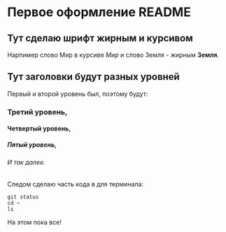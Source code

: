 # Первое оформление README

## Тут сделаю шрифт жирным и курсивом

Нарпимер слово Мир в курсиве *Мир* и слово Земля - жирным **Земля**.

## Тут заголовки будут разных уровней

Первый и второй уровень был, поэтому будут:

### Третий уровень,

#### Четвертый уровень,

##### Пятый уровень,

###### И так далее.

Следом сделаю часть кода в для терминала:

```
git status
cd ~
ls
```

На этом пока все!